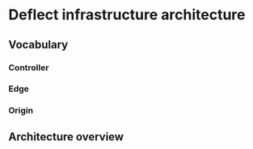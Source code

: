 # Deflect infrastructure architecture

## Vocabulary

### Controller

### Edge

### Origin

## Architecture overview
